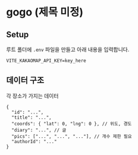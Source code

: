 # gogo (제목 미정)

## Setup

루트 폴더에 `.env` 파일을 만들고 아래 내용을 입력합니다.

```env
VITE_KAKAOMAP_API_KEY=key_here
```

## 데이터 구조

각 장소가 가지는 데이터

```jsonc
{
  "id": "...",
  "title": "...",
  "coords": { "lat": 0, "lng": 0 }, // 위도, 경도
  "diary": "...", // 글
  "pics": ["...", "...", "..."], // 개수 제한 필요
  "authorId": "..."
}
```
